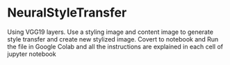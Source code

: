 # NeuralStyleTransfer
Using VGG19 layers. Use a styling image and content image to generate style transfer and create new stylized image. 
Covert to notebook and Run the file in Google Colab and all the instructions are explained in each cell of jupyter notebook

